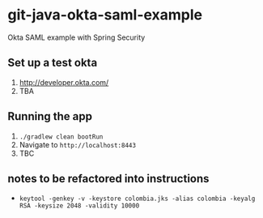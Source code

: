 # git-java-okta-saml-example
Okta SAML example with Spring Security

## Set up a test okta

1. http://developer.okta.com/
1. TBA

## Running the app

1. `./gradlew clean bootRun`
1. Navigate to `http://localhost:8443`
1. TBC

## notes to be refactored into instructions

- `keytool -genkey -v -keystore colombia.jks -alias colombia -keyalg RSA -keysize 2048 -validity 10000`
